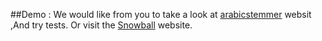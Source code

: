 ##Demo :
We would like from you to take a look at [arabicstemmer](http://arabicstemmer.com/)  websit ,And try tests. Or visit the [Snowball](http://snowballstem.org/demo.html) website.
